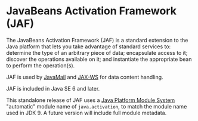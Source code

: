 # JavaBeans Activation Framework (JAF)

The JavaBeans Activation Framework (JAF) is a standard extension to the
Java platform that lets you take advantage of standard services to:
determine the type of an arbitrary piece of data; encapsulate access to
it; discover the operations available on it; and instantiate the
appropriate bean to perform the operation(s).

JAF is used by [JavaMail](https://javaee.github.io/javamail)
and [JAX-WS](https://github.com/javaee/jax-ws-spec) for data content handling.

JAF is included in Java SE 6 and later.

This standalone release of JAF uses a
[Java Platform Module System](http://openjdk.java.net/projects/jigsaw/spec/)
"automatic" module name of `java.activation`, to match the module name
used in JDK 9.  A future version will include full module metadata.
